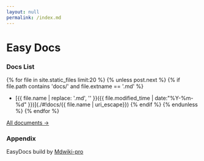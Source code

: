 ```yaml
---
layout: null
permalink: /index.md
---
```


# Easy Docs

### Docs List

{% for file in site.static_files limit:20 %}
{% unless post.next %} 
{% if file.path contains 'docs/' and file.extname == '.md' %}
- [{{ file.name | replace: '.md', '' }}({{ file.modified_time | date:"%Y-%m-%d" }})](./#!docs/{{ file.name | uri_escape}})
{% endif %}
{% endunless %} 
{% endfor %}

[All documents &rarr;](./#!archive.md)

### Appendix

EasyDocs build by [Mdwiki-pro](https://github.com/winfirm/mdwiki-pro)
